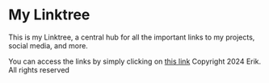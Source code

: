 # My Linktree

This is my Linktree, a central hub for all the important links to my projects, social media, and more.

You can access the links by simply clicking on [this link](https://erikdevelopment.github.io/linktree/)
Copyright 2024 Erik. All rights reserved
